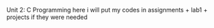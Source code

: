 Unit 2: C Programming
here i will put my codes in assignments + lab1 + projects if they were needed
